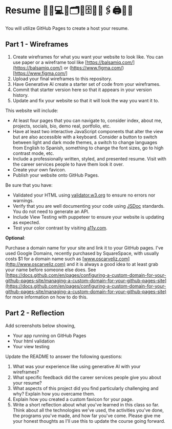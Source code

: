# Resume 💼🏢💻📄🗂📎🗄️🏦📠🖇🖨📱📧

You will utilize GitHub Pages to create a host your resume.

## Part 1 - Wireframes

1. Create wireframes for what you want your website to look like. You can use paper or a wireframe tool like [https://balsamiq.com/](https://balsamiq.com/) or (https://www.figma.com/)[https://www.figma.com/]
2. Upload your final wireframes to this repository.
3. Have Generative AI create a starter set of code from your wireframes.
4. Commit that starter version here so that it appears in your version history.
5. Update and fix your website so that it will look the way you want it to.

This website will include:

* At least four pages that you can navigate to, consider index, about me, projects, socials, bio, demo real, portfolio, etc.
* Have at least two interactive JavaScript components that alter the view but are also accessible with a keyboard. Consider a button to switch between light and dark mode themes, a switch to change languages from English to Spanish, something to change the font sizes, go to high contrast mode, etc.
* Include a professionally written, styled, and presented resume. Visit with the career services people to have them look it over.
* Create your own favicon.
* Publish your website onto GitHub Pages.

Be sure that you have:

* Validated your HTML using [validator.w3.org](https://validator.w3.org/) to ensure no errors nor warnings.
* Verify that you are well documenting your code using [JSDoc](https://www.npmjs.com/package/jsdoc) standards. You do not need to generate an API.
* Include View Testing with puppeteer to ensure your website is updating as expected.
* Test your color contrast by visiting [a11y.com](https://color.a11y.com/).

**Optional**:

Purchase a domain name for your site and link it to your GitHub pages. I've used Google Domains, recently purchased by SquareSpace, with usually costs $1 for a domain name such as [www.oscarveliz.com](http://www.oscarveliz.com) and it is always a good idea to at least grab your name before someone else does. See [https://docs.github.com/en/pages/configuring-a-custom-domain-for-your-github-pages-site/managing-a-custom-domain-for-your-github-pages-site](https://docs.github.com/en/pages/configuring-a-custom-domain-for-your-github-pages-site/managing-a-custom-domain-for-your-github-pages-site) for more information on how to do this.

## Part 2 - Reflection

Add screenshots below showing,

* Your app running on GitHub Pages
* Your html validation
* Your view testing

Update the README to answer the following questions:

 1. What was your experience like using generative AI with your wireframes?
 2. What specific feedback did the career services people give you about your resume?
 3. What aspects of this project did you find particularly challenging and why? Explain how you overcame them.
 4. Explain how you created a custom favicon for your page.
 5. Write a short reflection about what you've learned in this class so far. Think about all the technologies we've used, the activities you've done, the programs you've made, and how far you've come. Please give me your honest thoughts as I'll use this to update the course going forward.
